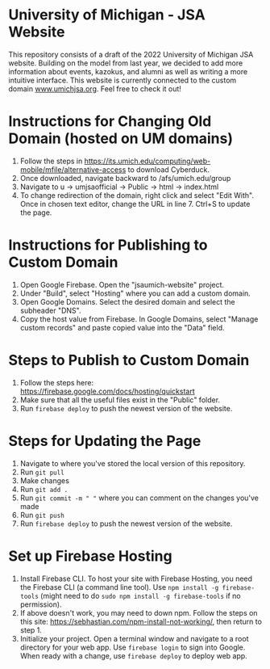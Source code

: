 # University of Michigan - JSA Website

This repository consists of a draft of the 2022 University of Michigan JSA website. Building on the model from last year, we decided to add more information about events, kazokus, and alumni as well as writing a more intuitive interface. This website is currently connected to the custom domain www.umichjsa.org. Feel free to check it out!

# Instructions for Changing Old Domain (hosted on UM domains)

1. Follow the steps in https://its.umich.edu/computing/web-mobile/mfile/alternative-access to download Cyberduck.
2. Once downloaded, navigate backward to /afs/umich.edu/group
3. Navigate to u -> umjsaofficial -> Public -> html -> index.html
4. To change redirection of the domain, right click and select "Edit With". Once in chosen text editor, change the URL in line 7. Ctrl+S to update the page.

# Instructions for Publishing to Custom Domain

1. Open Google Firebase. Open the "jsaumich-website" project.
2. Under "Build", select "Hosting" where you can add a custom domain.
3. Open Google Domains. Select the desired domain and select the subheader "DNS".
4. Copy the host value from Firebase. In Google Domains, select "Manage custom records" and paste copied value into the "Data" field.

# Steps to Publish to Custom Domain

1. Follow the steps here: https://firebase.google.com/docs/hosting/quickstart
2. Make sure that all the useful files exist in the "Public" folder.
3. Run `firebase deploy` to push the newest version of the website.

# Steps for Updating the Page

1. Navigate to where you've stored the local version of this repository.
2. Run `git pull`
3. Make changes
4. Run `git add .`
5. Run `git commit -m " "` where you can comment on the changes you've made
6. Run `git push`
7. Run `firebase deploy` to push the newest version of the website.

# Set up Firebase Hosting

1. Install Firebase CLI. To host your site with Firebase Hosting, you need the Firebase CLI (a command line tool). Use `npm install -g firebase-tools` (might need to do `sudo npm install -g firebase-tools` if no permission).
2. If above doesn't work, you may need to down npm. Follow the steps on this site: https://sebhastian.com/npm-install-not-working/, then return to step 1.
3. Initialize your project. Open a terminal window and navigate to a root directory for your web app. Use `firebase login` to sign into Google. When ready with a change, use `firebase deploy` to deploy web app.

